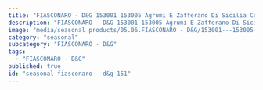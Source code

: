 ```yaml
---
title: "FIASCONARO - D&G 153001 153005 Agrumi E Zafferano Di Sicilia Copia"
description: "FIASCONARO - D&G 153001 153005 Agrumi E Zafferano Di Sicilia Copia"
image: "media/seasonal products/05.06.FIASCONARO - D&G/153001---153005-Agrumi-e-Zafferano-di-Sicilia---Copia.jpg"
category: "seasonal"
subcategory: "FIASCONARO - D&G"
tags:
  - "FIASCONARO - D&G"
published: true
id: "seasonal-fiasconaro---d&g-151"
---
```


